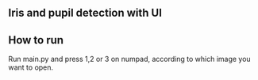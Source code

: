 ## Iris and pupil detection with UI

## How to run
Run main.py and press 1,2 or 3 on numpad, according to which image you want to open.
